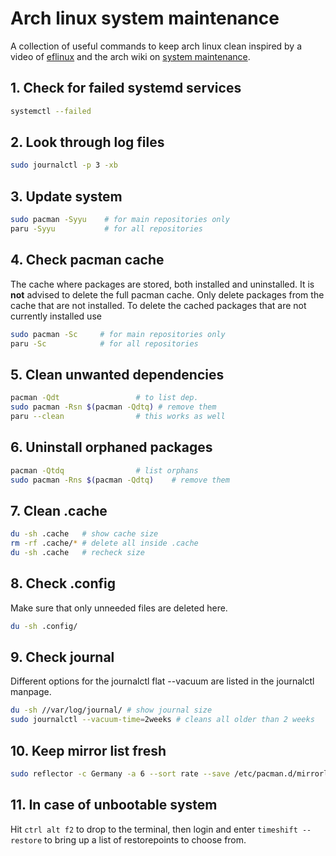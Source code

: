 # Arch linux system maintenance
A collection of useful commands to keep arch linux clean inspired by a video of [eflinux](https://www.youtube.com/watch?v=wwSkFi3h2nI) and the arch wiki on [system maintenance](https://wiki.archlinux.org/title/System_maintenance).

## 1. Check for failed systemd services
```sh
systemctl --failed
```

## 2. Look through log files
```sh
sudo journalctl -p 3 -xb
```

## 3. Update system
```sh
sudo pacman -Syyu    # for main repositories only
paru -Syyu           # for all repositories
```
## 4. Check pacman cache
The  cache where packages are stored, both installed and uninstalled. It is **not** advised to delete the full pacman cache. Only delete packages from the cache that are not installed.
To delete the cached packages that are not currently installed use
```sh
sudo pacman -Sc     # for main repositories only
paru -Sc            # for all repositories
```

## 5. Clean unwanted dependencies
```sh
pacman -Qdt                 # to list dep.
sudo pacman -Rsn $(pacman -Qdtq) # remove them
paru --clean                # this works as well
```

## 6. Uninstall orphaned packages
```sh
pacman -Qtdq                # list orphans
sudo pacman -Rns $(pacman -Qdtq)    # remove them
```

## 7. Clean .cache
```sh
du -sh .cache   # show cache size
rm -rf .cache/* # delete all inside .cache
du -sh .cache   # recheck size
```

## 8. Check .config
Make sure that only unneeded files are deleted here.
```sh
du -sh .config/
```

## 9. Check journal
Different options for the journalctl flat --vacuum are listed in the journalctl manpage.
```sh
du -sh //var/log/journal/ # show journal size
sudo journalctl --vacuum-time=2weeks # cleans all older than 2 weeks
```

## 10. Keep mirror list fresh
```sh
sudo reflector -c Germany -a 6 --sort rate --save /etc/pacman.d/mirrorlist
```

## 11. In case of unbootable system
Hit `ctrl alt f2` to drop to the terminal, then login and enter `timeshift --restore` to bring up a list of restorepoints to choose from.